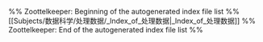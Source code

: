 %% Zoottelkeeper: Beginning of the autogenerated index file list  %%
 [[Subjects/数据科学/处理数据/_Index_of_处理数据|_Index_of_处理数据]]
%% Zoottelkeeper: End of the autogenerated index file list  %%

